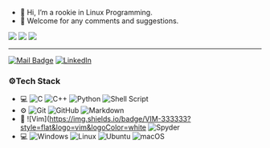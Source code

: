 - 👋 Hi, I’m a rookie in Linux Programming.
- 👀 Welcome for any comments and suggestions.

![](https://github-profile-summary-cards.vercel.app/api/cards/profile-details?username=x123y123&theme=github)
![](https://github-profile-summary-cards.vercel.app/api/cards/repos-per-language?username=x123y123&theme=github)
![](https://github-profile-summary-cards.vercel.app/api/cards/most-commit-language?username=x123y123&theme=github)

---

[![Mail Badge](https://img.shields.io/badge/-a0921444212@gmail.com-c14438?style=flat&logo=Gmail&logoColor=white&link=mailto:a0921444212@gmail.com)](mailto:a0921444212@gmail.com)
[![LinkedIn](https://img.shields.io/badge/LinkedIn-Tony%20Liu-blue?style=flat-square&logo=linkedin)](https://www.linkedin.com/in/tony-liu-a442141b7/ "LinkedIn")

### ⚙️Tech Stack
- 💻
  ![C](https://img.shields.io/badge/-C-333333?style=flat&logo=Java&logoColor=007396)
  ![C++](https://img.shields.io/badge/-C++-333333?style=flat&logo=C%2B%2B&logoColor=00599C)
  ![Python](https://img.shields.io/badge/-Python-333333?style=flat&logo=python)
  ![Shell Script](https://img.shields.io/badge/shell_script-333333?style=flat&logo=gnu-bash&logoColor=white)
- ⚙️ 
  ![Git](https://img.shields.io/badge/-Git-333333?style=flat&logo=git)
  ![GitHub](https://img.shields.io/badge/-GitHub-333333?style=flat&logo=github)
  ![Markdown](https://img.shields.io/badge/-Markdown-333333?style=flat&logo=markdown)
- 🔧 
  ![Vim](https://img.shields.io/badge/VIM-333333?style=flat&logo=vim&logoColor=white
  ![Spyder](https://img.shields.io/badge/Spyder-838485?style=flat&logo=spyder%20ide&logoColor=maroon)
- 💻
  ![Windows](https://img.shields.io/badge/Windows-0078D6?style=flat&logo=windows&logoColor=white)
  ![Linux](https://img.shields.io/badge/Linux-FCC624?style=flat&logo=linux&logoColor=black)
  ![Ubuntu](https://img.shields.io/badge/Ubuntu-E95420?style=flat&logo=ubuntu&logoColor=white)
  ![macOS](https://img.shields.io/badge/mac%20os-333333?style=flat&logo=macos&logoColor=F0F0F0)
